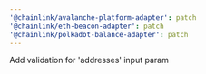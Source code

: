 ```yaml
---
'@chainlink/avalanche-platform-adapter': patch
'@chainlink/eth-beacon-adapter': patch
'@chainlink/polkadot-balance-adapter': patch
---
```


Add validation for 'addresses' input param
